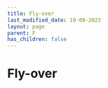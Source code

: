 ```yaml
---
title: Fly-over
last_modified_date: 19-09-2023
layout: page
parent: F
has_children: false
---
```


Fly-over
========

